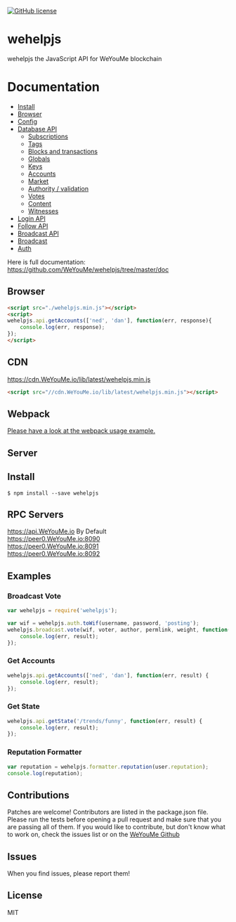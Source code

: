 [![GitHub license](https://img.shields.io/badge/license-MIT-blue.svg)](https://github.com/WeYouMe/wehelpjs/blob/master/LICENSE)

# wehelpjs
wehelpjs the JavaScript API for WeYouMe blockchain

# Documentation

- [Install](https://github.com/WeYouMe/wehelpjs/tree/master/doc#install)
- [Browser](https://github.com/WeYouMe/wehelpjs/tree/master/doc#browser)
- [Config](https://github.com/WeYouMe/wehelpjs/tree/master/doc#config)
- [Database API](https://github.com/WeYouMe/wehelpjs/tree/master/doc#api)
    - [Subscriptions](https://github.com/WeYouMe/wehelpjs/tree/master/doc#subscriptions)
    - [Tags](https://github.com/WeYouMe/wehelpjs/tree/master/doc#tags)
    - [Blocks and transactions](https://github.com/WeYouMe/wehelpjs/tree/master/doc#blocks-and-transactions)
    - [Globals](https://github.com/WeYouMe/wehelpjs/tree/master/doc#globals)
    - [Keys](https://github.com/WeYouMe/wehelpjs/tree/master/doc#keys)
    - [Accounts](https://github.com/WeYouMe/wehelpjs/tree/master/doc#accounts)
    - [Market](https://github.com/WeYouMe/wehelpjs/tree/master/doc#market)
    - [Authority / validation](https://github.com/WeYouMe/wehelpjs/tree/master/doc#authority--validation)
    - [Votes](https://github.com/WeYouMe/wehelpjs/tree/master/doc#votes)
    - [Content](https://github.com/WeYouMe/wehelpjs/tree/master/doc#content)
    - [Witnesses](https://github.com/WeYouMe/wehelpjs/tree/master/doc#witnesses)
- [Login API](https://github.com/WeYouMe/wehelpjs/tree/master/doc#login)
- [Follow API](https://github.com/WeYouMe/wehelpjs/tree/master/doc#follow-api)
- [Broadcast API](https://github.com/WeYouMe/wehelpjs/tree/master/doc#broadcast-api)
- [Broadcast](https://github.com/WeYouMe/wehelpjs/tree/master/doc#broadcast)
- [Auth](https://github.com/WeYouMe/wehelpjs/tree/master/doc#auth)


Here is full documentation:
https://github.com/WeYouMe/wehelpjs/tree/master/doc

## Browser
```html
<script src="./wehelpjs.min.js"></script>
<script>
wehelpjs.api.getAccounts(['ned', 'dan'], function(err, response){
    console.log(err, response);
});
</script>
```

## CDN
https://cdn.WeYouMe.io/lib/latest/wehelpjs.min.js<br/>
```html
<script src="//cdn.WeYouMe.io/lib/latest/wehelpjs.min.js"></script>
```

## Webpack
[Please have a look at the webpack usage example.](https://github.com/WeYouMe/wehelpjs/blob/master/examples/webpack-example)

## Server
## Install
```
$ npm install --save wehelpjs
```

## RPC Servers
https://api.WeYouMe.io By Default<br/>
https://peer0.WeYouMe.io:8090<br/>
https://peer0.WeYouMe.io:8091<br/>
https://peer0.WeYouMe.io:8092<br/>

## Examples
### Broadcast Vote
```js
var wehelpjs = require('wehelpjs');

var wif = wehelpjs.auth.toWif(username, password, 'posting');
wehelpjs.broadcast.vote(wif, voter, author, permlink, weight, function(err, result) {
	console.log(err, result);
});
```

### Get Accounts
```js
wehelpjs.api.getAccounts(['ned', 'dan'], function(err, result) {
	console.log(err, result);
});
```

### Get State
```js
wehelpjs.api.getState('/trends/funny', function(err, result) {
	console.log(err, result);
});
```

### Reputation Formatter
```js
var reputation = wehelpjs.formatter.reputation(user.reputation);
console.log(reputation);
```

## Contributions
Patches are welcome! Contributors are listed in the package.json file. Please run the tests before opening a pull request and make sure that you are passing all of them. If you would like to contribute, but don't know what to work on, check the issues list or on the [WeYouMe Github](https://github.com/WeYouMe/wehelpjs)

## Issues
When you find issues, please report them!

## License
MIT
